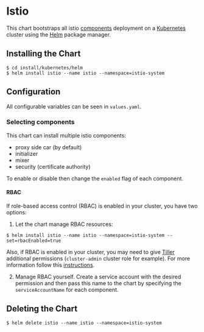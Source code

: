# Istio

This chart bootstraps all istio [components](https://istio.io/docs/concepts/what-is-istio/overview.html) deployment on a [Kubernetes](http://kubernetes.io) cluster using the [Helm](https://helm.sh) package manager.

## Installing the Chart

```console
$ cd install/kubernetes/helm
$ helm install istio --name istio --namespace=istio-system
```

## Configuration
All configurable variables can be seen in `values.yaml`.

<!--- TODO:
 - describe all possible config options for the chart (values.yaml)
 --->
### Selecting components
This chart can install multiple istio components:
- proxy side car (by default)
- initializer
- mixer
- security (certificate authority)

To enable or disable then change the `enabled` flag of each component.

#### RBAC
If role-based access control (RBAC) is enabled in your cluster, you have two options:

1. Let the chart manage RBAC resources:
```console
$ helm install istio --name istio --namespace=istio-system --set=rbacEnabled=true
```
Also, if RBAC is enabled in your cluster, you may need to give [Tiller](https://docs.helm.sh/architecture/#components) additional permissions (`cluster-admin` cluster role for example). For more information follow this [instructions](cluster-admin).

2. Manage RBAC yourself. Create a service account with the desired permission and then pass this name to the chart by specifying the `serviceAccountName` for each component.

## Deleting the Chart

```console
$ helm delete istio --name istio --namespace=istio-system
```
